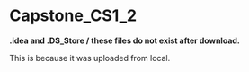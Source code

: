 # Capstone_CS1_2
<b> .idea and .DS_Store / these files do not exist after download.</b>
<p> This is because it was uploaded from local. </p>
